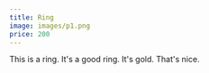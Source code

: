 ```yaml
---
title: Ring
image: images/p1.png
price: 200
---
```


This is a ring. It's a good ring. It's gold. That's nice.
